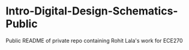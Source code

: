 # Intro-Digital-Design-Schematics-Public
Public README of private repo containing Rohit Lala's work for ECE270
